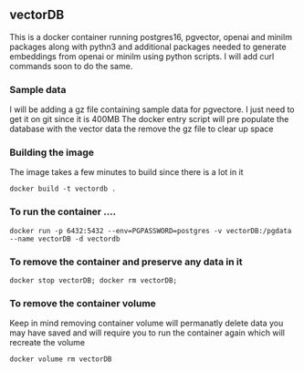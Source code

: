 ## vectorDB

This is a docker container running postgres16, pgvector, openai and minilm packages along with pythn3 and additional packages
needed to generate embeddings from openai or minilm using python scripts. I will add curl commands soon to do the same.

### Sample data

I will be adding a gz file containing sample data for pgvectore. I just need to get it on git since it is 400MB
The docker entry script will pre populate the database with the vector data the remove the gz file to clear up space


### Building the image

The image takes a few minutes to build since there is a lot in it

```docker build -t vectordb .```


### To run the container ....

```docker run -p 6432:5432 --env=PGPASSWORD=postgres -v vectorDB:/pgdata --name vectorDB -d vectordb```

### To remove the container and preserve any data in it

```docker stop vectorDB; docker rm vectorDB;```

### To remove the container volume 

Keep in mind removing container volume will permanatly delete data you may have saved and will require you 
to run the container again which will recreate the volume

```docker volume rm vectorDB```


